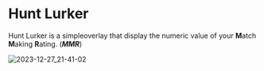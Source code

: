 # Hunt Lurker

Hunt Lurker is a simpleoverlay that display the numeric value of your **M**atch **M**aking **R**ating.         (***MMR***)


![2023-12-27_21-41-02](https://github.com/C1rdec/Hunt-Lurker/assets/5436436/9812ea23-08ed-4875-98ad-551a1cb923d1)
